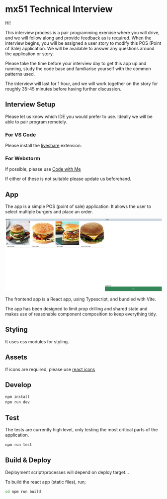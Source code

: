 # mx51 Technical Interview

Hi!

This interview process is a pair programming exercise where you will drive, and we will follow along and provide feedback as is required.
When the interview begins, you will be assigned a user story to modify this POS (Point of Sale) application. 
We will be available to answer any questions around the application or story.

Please take the time before your interview day to get this app up and running, 
study the code base and familiarise yourself with the common patterns used.

The interview will last for 1 hour, and we will work together on the story for 
roughly 35-45 minutes before having further discussion.

## Interview Setup
Please let us know which IDE you would prefer to use. Ideally we will be able to pair program remotely. 

### For VS Code
Please install the [liveshare](https://marketplace.visualstudio.com/items?itemName=MS-vsliveshare.vsliveshare-pack) extension.

### For Webstorm
If possible, please use [Code with Me](https://www.jetbrains.com/code-with-me/)

If either of these is not suitable please update us beforehand. 

## App

The app is a simple POS (point of sale) application. It allows the user to select multiple burgers and place an order.

![POS App screenshot](docs/images/app-screenshot.png)

The frontend app is a React app, using Typescript, and bundled with Vite.

The app has been designed to limit prop drilling and shared state and makes use of reasonable 
component composition to keep everything tidy. 

## Styling 

It uses css modules for styling.

## Assets

If icons are required, please use [react icons](https://react-icons.github.io/react-icons)

## Develop

```bash
npm install
npm run dev
```

## Test

The tests are currently high level, only testing the most critical parts of the application.

```bash
npm run test
```

## Build & Deploy

Deployment script/processes will depend on deploy target...

To build the react app (static files), run;

```bash
cd npm run build
```